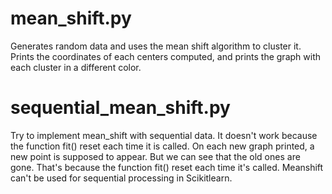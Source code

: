 # mean_shift.py
Generates random data and uses the mean shift algorithm to cluster it. Prints the coordinates of each centers computed, and prints the graph with each cluster in a different color.

# sequential_mean_shift.py
Try to implement mean_shift with sequential data. It doesn't work because the function fit() reset each time it is called. On each new graph printed, a new point is supposed to appear. But we can see that the old ones are gone. That's because the function fit() reset each time it's called. Meanshift can't be used for sequential processing in Scikitlearn.
